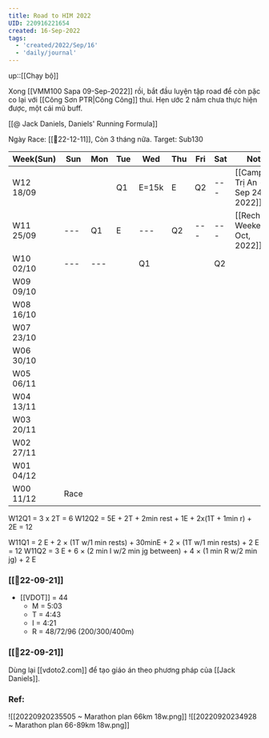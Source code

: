 ```yaml
---
title: Road to HIM 2022
UID: 220916221654
created: 16-Sep-2022
tags:
  - 'created/2022/Sep/16'
  - 'daily/journal'
---
```

up::[[Chạy bộ]]

Xong [[VMM100 Sapa 09-Sep-2022]] rồi, bắt đầu luyện tập road để còn pặc co lại với [[Công Sơn PTR|Công Công]] thui. Hẹn ước 2 năm chưa thực hiện được, một cái mũ buff.

[[@ Jack Daniels, Daniels' Running Formula]]

Ngày Race: [[📝22-12-11]], Còn 3 tháng nữa.
Target: Sub130

| Week(Sun) | Sun  | Mon | Tue | Wed   | Thu | Fri | Sat | Note                              | VDOT |
| --------- | ---- | --- | --- | ----- | --- | --- | --- | --------------------------------- | ---- |
| W12 18/09 |      |     | Q1  | E=15k | E   | Q2  | --- | [[Camping Trị An - Sep 24, 2022]] | 44   |
| W11 25/09 | ---  | Q1  | E   | ---   | Q2  | --- | --- | [[Recharge Weekend Oct, 2022]]    |      |
| W10 02/10 | ---  | --- |     | Q1    |     |     | Q2  |                                   |      |
| W09 09/10 |      |     |     |       |     |     |     |                                   |      |
| W08 16/10 |      |     |     |       |     |     |     |                                   |      |
| W07 23/10 |      |     |     |       |     |     |     |                                   |      |
| W06 30/10 |      |     |     |       |     |     |     |                                   |      |
| W05 06/11 |      |     |     |       |     |     |     |                                   |      |
| W04 13/11 |      |     |     |       |     |     |     |                                   |      |
| W03 20/11 |      |     |     |       |     |     |     |                                   |      |
| W02 27/11 |      |     |     |       |     |     |     |                                   |      |
| W01 04/12 |      |     |     |       |     |     |     |                                   |      |
| W00 11/12 | Race |     |     |       |     |     |     |                                   |      |

W12Q1 = 3 x 2T = 6
W12Q2 = 5E + 2T + 2min rest + 1E + 2x(1T + 1min r) + 2E = 12

W11Q1 = 2 E + 2 × (1T w/1 min rests) + 30minE + 2 × (1T w/1 min rests) + 2 E = 12
W11Q2 = 3 E + 6 × (2 min I w/2 min jg between) + 4 × (1 min R w/2 min jg) + 2 E

### [[📝22-09-21]]
- [[VDOT]] = 44
	- M = 5:03
	- T = 4:43
	- I = 4:21
	- R = 48/72/96 (200/300/400m)

### [[📝22-09-21]]
Dùng lại [[vdoto2.com]] để tạo giáo án theo phương pháp của [[Jack Daniels]].


### Ref:
![[20220920235505 ~ Marathon plan 66km 18w.png]]
![[20220920234928 ~ Marathon plan 66-89km 18w.png]]